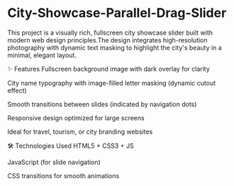 # City-Showcase-Parallel-Drag-Slider
This project is a visually rich, fullscreen city showcase slider built with modern web design principles.The design integrates high-resolution photography with dynamic text masking to highlight the city's beauty in a minimal, elegant layout.

✨ Features
Fullscreen background image with dark overlay for clarity

City name typography with image-filled letter masking (dynamic cutout effect)

Smooth transitions between slides (indicated by navigation dots)

Responsive design optimized for large screens

Ideal for travel, tourism, or city branding websites

🛠 Technologies Used
HTML5 + CSS3 + JS

JavaScript (for slide navigation)

CSS transitions for smooth animations
